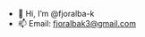 - 👋 Hi, I’m @fjoralba-k
- 📫 Email: fjoralbak3@gmail.com

<!---
fjoralba-k/fjoralba-k is a ✨ special ✨ repository because its `README.md` (this file) appears on your GitHub profile.
You can click the Preview link to take a look at your changes.
--->
